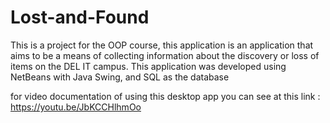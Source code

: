 # Lost-and-Found
This is a project for the OOP course, this application is an application that aims to be a means of collecting information about the discovery or loss of items on the DEL IT campus.
This application was developed using NetBeans with Java Swing, and SQL as the database

for video documentation of using this desktop app you can see at this link : https://youtu.be/JbKCCHlhmOo
